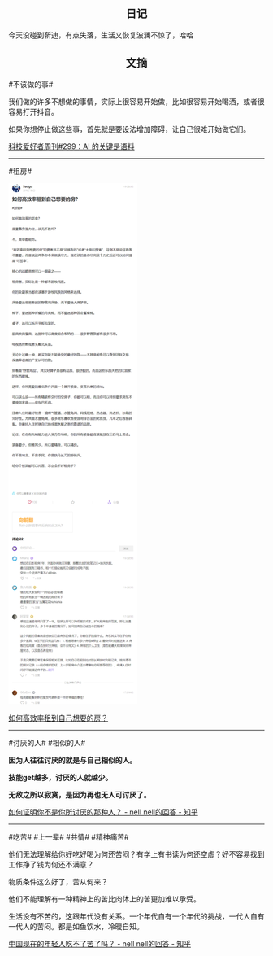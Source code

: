 ## <center>日记</center>

今天没碰到靳迪，有点失落，生活又恢复波澜不惊了，哈哈

## <center>文摘</center>

#不该做的事#

我们做的许多不想做的事情，实际上很容易开始做，比如很容易开始喝酒，或者很容易打开抖音。

如果你想停止做这些事，首先就是要设法增加障碍，让自己很难开始做它们。

[科技爱好者周刊#299：AI 的关键是语料](https://mp.weixin.qq.com/s/zhjYPTY03GDIvcP5Mbx-3Q)

---

#租房#

![如何高效率租到自己想要的房？](./articles/9adgq/如何高效率租到自己想要的房？.png)

[如何高效率租到自己想要的房？](https://afdian.net/p/ae7400400dd011efab3452540025c377)

---

#讨厌的人# #相似的人#

**因为人往往讨厌的就是与自己相似的人。**

**技能get越多，讨厌的人就越少。**

**无敌之所以寂寞，是因为再也无人可讨厌了。**

[如何证明你不是你所讨厌的那种人？ - nell nell的回答 - 知乎](https://www.zhihu.com/question/363131259/answer/1520967096)

---

#吃苦# #上一辈# #共情# #精神痛苦#

他们无法理解给你好吃好喝为何还苦闷？有学上有书读为何还空虚？好不容易找到工作挣了钱为何还不满意？

物质条件这么好了，苦从何来？

他们不能理解有一种精神上的苦比肉体上的苦更加难以承受。

生活没有不苦的，这跟年代没有关系。一个年代自有一个年代的挑战，一代人自有一代人的苦闷。都是如鱼饮水，冷暖自知。

[中国现在的年轻人吃不了苦了吗？ - nell nell的回答 - 知乎](https://www.zhihu.com/question/431571293/answer/1631364941)